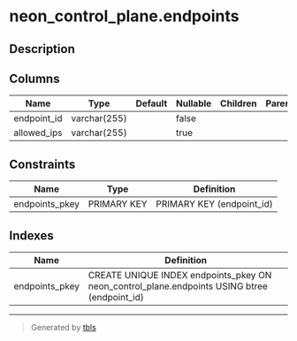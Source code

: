 # neon_control_plane.endpoints

## Description

## Columns

| Name | Type | Default | Nullable | Children | Parents | Comment |
| ---- | ---- | ------- | -------- | -------- | ------- | ------- |
| endpoint_id | varchar(255) |  | false |  |  |  |
| allowed_ips | varchar(255) |  | true |  |  |  |

## Constraints

| Name | Type | Definition |
| ---- | ---- | ---------- |
| endpoints_pkey | PRIMARY KEY | PRIMARY KEY (endpoint_id) |

## Indexes

| Name | Definition |
| ---- | ---------- |
| endpoints_pkey | CREATE UNIQUE INDEX endpoints_pkey ON neon_control_plane.endpoints USING btree (endpoint_id) |

---

> Generated by [tbls](https://github.com/k1LoW/tbls)
